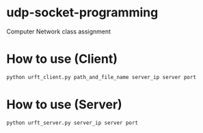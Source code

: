 # udp-socket-programming
Computer Network class assignment

# How to use (Client)
```py
python urft_client.py path_and_file_name server_ip server port
```

# How to use (Server)
```
python urft_server.py server_ip server port
```